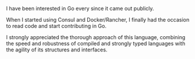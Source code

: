 I have been interested in Go every since it came out publicly.

When I started using Consul and Docker/Rancher, I finally had the occasion to read code and start contributing in Go.

I strongly appreciated the thorough approach of this language, combining the speed and robustness of compiled and strongly typed languages with the agility of its structures and interfaces.
